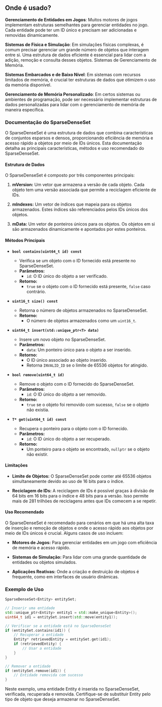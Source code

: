 ## Onde é usado?
**Gerenciamento de Entidades em Jogos**: Muitos motores de jogos implementam estruturas semelhantes para gerenciar entidades no jogo. Cada entidade pode ter um ID único e precisam ser adicionadas e removidas dinamicamente.

**Sistemas de Física e Simulação**: Em simulações físicas complexas, é comum precisar gerenciar um grande número de objetos que interagem entre si. Uma estrutura de dados eficiente é essencial para lidar com a adição, remoção e consulta desses objetos.
Sistemas de Gerenciamento de Memória.

**Sistemas Embarcados e de Baixo Nível**: Em sistemas com recursos limitados de memória, é crucial ter estruturas de dados que otimizem o uso da memória disponível.

**Gerenciamento de Memória Personalizado**: Em certos sistemas ou ambientes de programação, pode ser necessário implementar estruturas de dados personalizadas para lidar com o gerenciamento de memória de maneira específica.


### Documentação do SparseDenseSet

O SparseDenseSet é uma estrutura de dados que combina características de conjuntos esparsos e densos, proporcionando eficiência de memória e acesso rápido a objetos por meio de IDs únicos. Esta documentação detalha as principais características, métodos e uso recomendado do SparseDenseSet.

#### Estrutura de Dados

O SparseDenseSet é composto por três componentes principais:

1. **mVersion:** Um vetor que armazena a versão de cada objeto. Cada objeto tem uma versão associada que permite a reciclagem eficiente de IDs.
   
2. **mIndexes:** Um vetor de índices que mapeia para os objetos armazenados. Estes índices são referenciados pelos IDs únicos dos objetos.
   
3. **mData:** Um vetor de ponteiros únicos para os objetos. Os objetos em si são armazenados dinamicamente e apontados por estes ponteiros.

#### Métodos Principais

- **`bool contains(uint64_t id) const`**
  - Verifica se um objeto com o ID fornecido está presente no SparseDenseSet.
  - **Parâmetros:**
    - `id`: O ID único do objeto a ser verificado.
  - **Retorno:**
    - `true` se o objeto com o ID fornecido está presente, `false` caso contrário.

- **`uint16_t size() const`**
  - Retorna o número de objetos armazenados no SparseDenseSet.
  - **Retorno:**
    - O número de objetos armazenados como um `uint16_t`.

- **`uint64_t insert(std::unique_ptr<T> data)`**
  - Insere um novo objeto no SparseDenseSet.
  - **Parâmetros:**
    - `data`: Um ponteiro único para o objeto a ser inserido.
  - **Retorno:**
    - O ID único associado ao objeto inserido.
    - Retorna `INVALID_ID` se o limite de 65536 objetos for atingido.

- **`bool remove(uint64_t id)`**
  - Remove o objeto com o ID fornecido do SparseDenseSet.
  - **Parâmetros:**
    - `id`: O ID único do objeto a ser removido.
  - **Retorno:**
    - `true` se o objeto foi removido com sucesso, `false` se o objeto não existia.

- **`T* get(uint64_t id) const`**
  - Recupera o ponteiro para o objeto com o ID fornecido.
  - **Parâmetros:**
    - `id`: O ID único do objeto a ser recuperado.
  - **Retorno:**
    - Um ponteiro para o objeto se encontrado, `nullptr` se o objeto não existir.

#### Limitações

- **Limite de Objetos:** O SparseDenseSet pode conter até 65536 objetos simultaneamente devido ao uso de 16 bits para o índice.
  
- **Reciclagem de IDs:** A reciclagem de IDs é possível graças à divisão de 64 bits em 16 bits para o índice e 48 bits para a versão. Isso permite mais de 281 trilhões de reciclagens antes que IDs comecem a se repetir.

#### Uso Recomendado

O SparseDenseSet é recomendado para cenários em que há uma alta taxa de inserção e remoção de objetos e onde o acesso rápido aos objetos por meio de IDs únicos é crucial. Alguns casos de uso incluem:

- **Motores de Jogos:** Para gerenciar entidades em um jogo com eficiência de memória e acesso rápido.
  
- **Sistemas de Simulação:** Para lidar com uma grande quantidade de entidades ou objetos simulados.
  
- **Aplicações Reativas:** Onde a criação e destruição de objetos é frequente, como em interfaces de usuário dinâmicas.

### Exemplo de Uso

```cpp
SparseDenseSet<Entity> entitySet;

// Inserir uma entidade
std::unique_ptr<Entity> entity1 = std::make_unique<Entity>();
uint64_t id1 = entitySet.insert(std::move(entity1));

// Verificar se a entidade está no SparseDenseSet
if (entitySet.contains(id1)) {
    // Recuperar a entidade
    Entity* retrievedEntity = entitySet.get(id1);
    if (retrievedEntity) {
        // Usar a entidade
    }
}

// Remover a entidade
if (entitySet.remove(id1)) {
    // Entidade removida com sucesso
}
```

Neste exemplo, uma entidade Entity é inserida no SparseDenseSet, verificada, recuperada e removida. Certifique-se de substituir Entity pelo tipo de objeto que deseja armazenar no SparseDenseSet.


